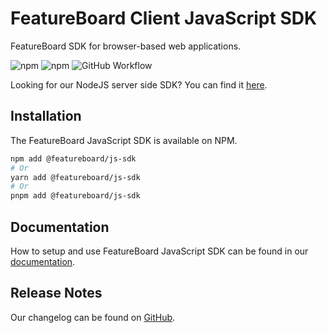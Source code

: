 # FeatureBoard Client JavaScript SDK

FeatureBoard SDK for browser-based web applications.

![npm](https://img.shields.io/npm/v/%40featureboard%2Fjs-sdk?logo=npm) ![npm](https://img.shields.io/npm/dt/%40featureboard%2Fjs-sdk) ![GitHub Workflow](https://img.shields.io/github/actions/workflow/status/arkahna/featureboard-sdks/main.yml?logo=github)


Looking for our NodeJS server side SDK? You can find it [here](https://www.npmjs.com/package/@featureboard/node-sdk).

## Installation

The FeatureBoard JavaScript SDK is available on NPM.

```bash
npm add @featureboard/js-sdk
# Or
yarn add @featureboard/js-sdk
# Or
pnpm add @featureboard/js-sdk
```

## Documentation

How to setup and use FeatureBoard JavaScript SDK can be found in our [documentation](https://docs.featureboard.app/sdks/javascript-sdk/).


## Release Notes

Our changelog can be found on [GitHub](https://github.com/arkahna/featureboard-sdks/blob/main/libs/js-sdk/CHANGELOG.md).
